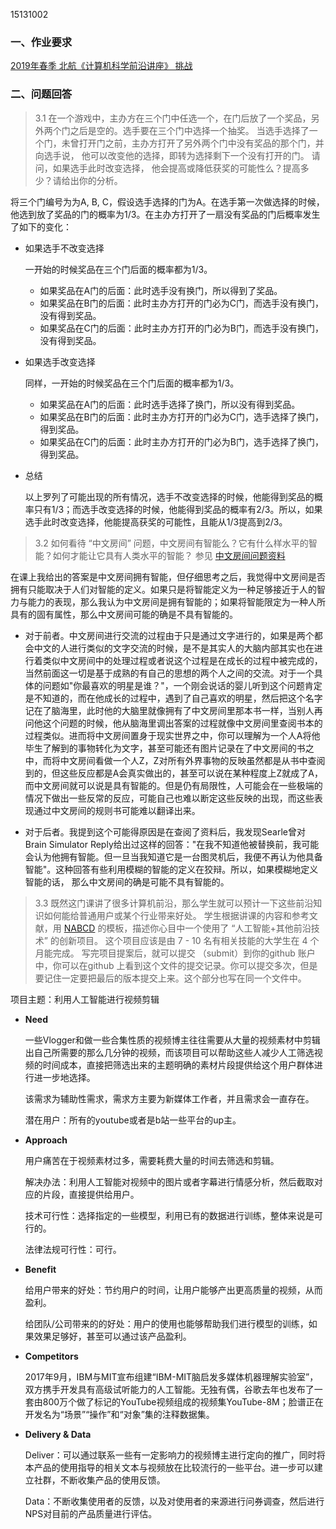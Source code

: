 15131002

### 一、作业要求

[2019年春季 北航《计算机科学前沿讲座》 挑战](<https://github.com/Microsoft/ai-edu/tree/master/E-Challenge/BeihangUniversity2019Spring>)

### 二、问题回答

> 3.1 在一个游戏中，主办方在三个门中任选一个，在门后放了一个奖品，另外两个门之后是空的。选手要在三个门中选择一个抽奖。 当选手选择了一个门，未曾打开门之前，主办方打开了另外两个门中没有奖品的那个门，并向选手说， 他可以改变他的选择，即转为选择剩下一个没有打开的门。 请问，如果选手此时改变选择， 他会提高或降低获奖的可能性么？提高多少？请给出你的分析。 

将三个门编号为为A, B, C，假设选手选择的门为A。在选手第一次做选择的时候，他选到放了奖品的门的概率为1/3。在主办方打开了一扇没有奖品的门后概率发生了如下的变化：

- 如果选手不改变选择

  一开始的时候奖品在三个门后面的概率都为1/3。

  - 如果奖品在A门的后面：此时选手没有换门，所以得到了奖品。
  - 如果奖品在B门的后面：此时主办方打开的门必为C门，而选手没有换门，没有得到奖品。
  - 如果奖品在C门的后面：此时主办方打开的门必为B门，而选手没有换门，没有得到奖品。

- 如果选手改变选择

  同样，一开始的时候奖品在三个门后面的概率都为1/3。

  - 如果奖品在A门的后面：此时选手选择了换门，所以没有得到奖品。
  - 如果奖品在B门的后面：此时主办方打开的门必为C门，选手选择了换门，得到奖品。
  - 如果奖品在C门的后面：此时主办方打开的门必为B门，选手选择了换门，得到奖品。

- 总结

  以上罗列了可能出现的所有情况，选手不改变选择的时候，他能得到奖品的概率只有1/3；而选手改变选择的时候，他能得到奖品的概率有2/3。所以，如果选手此时改变选择，他能提高获奖的可能性，且能从1/3提高到2/3。

  

> 3.2 如何看待 “中文房间” 问题，中文房间有智能么？它有什么样水平的智能？如何才能让它具有人类水平的智能？ 参见 [中文房间问题资料](https://www.bing.com/search?setmkt=zh-CN&q=中文房间+问题)

在课上我给出的答案是中文房间拥有智能，但仔细思考之后，我觉得中文房间是否拥有只能取决于人们对智能的定义。如果只是将智能定义为一种足够接近于人的智力与能力的表现，那么我认为中文房间是拥有智能的；如果将智能限定为一种人所具有的固有属性，那么中文房间可能的确是不具有智能的。

- 对于前者。中文房间进行交流的过程由于只是通过文字进行的，如果是两个都会中文的人进行类似的文字交流的时候，是不是其实人的大脑内部其实也在进行着类似中文房间中的处理过程或者说这个过程是在成长的过程中被完成的，当然前面这一切是基于成熟的有自己的思想的两个人之间的交流。对于一个具体的问题如"你最喜欢的明星是谁？"，一个刚会说话的婴儿听到这个问题肯定是不知道的，而在他成长的过程中，遇到了自己喜欢的明星，然后把这个名字记在了脑海里，此时他的大脑里就像拥有了中文房间里那本书一样，当别人再问他这个问题的时候，他从脑海里调出答案的过程就像中文房间里查阅书本的过程类似。进而将中文房间置身于现实世界之中，你可以理解为一个人A将他毕生了解到的事物转化为文字，甚至可能还有图片记录在了中文房间的书之中，而将中文房间看做一个人Z，Z对所有外界事物的反映虽然都是从书中查阅到的，但这些反应都是A会真实做出的，甚至可以说在某种程度上Z就成了A，而中文房间就可以说是具有智能的。但是仍有局限性，人可能会在一些极端的情况下做出一些反常的反应，可能自己也难以断定这些反映的出现，而这些表现通过中文房间的规则书可能难以翻译出来。

- 对于后者。我提到这个可能得原因是在查阅了资料后，我发现Searle曾对Brain Simulator Reply给出过这样的回答："在我不知道他被替换前，我可能会认为他拥有智能。但一旦当我知道它是一台图灵机后，我便不再认为他具备智能"。这种回答有些利用模糊的智能的定义在狡辩。所以，如果模糊地定义智能的话， 那么中文房间的确是可能不具有智能的。

  

> 3.3 既然这门课讲了很多计算机前沿，那么学生就可以预计一下这些前沿知识如何能给普通用户或某个行业带来好处。 学生根据讲课的内容和参考文献，用 [NABCD](https://www.cnblogs.com/xinz/archive/2010/12/01/1893323.html) 的模板，描述你心目中一个使用了 “人工智能+其他前沿技术” 的创新项目。 这个项目应该是由 7 - 10 名有相关技能的大学生在 4 个月能完成。 写完项目提案后，就可以提交 （submit）到你的github 账户中，你可以在github 上看到这个文件的提交记录。你可以提交多次，但是要记住一定要把最后的版本提交上来。这个部分也写在同一个文件中。

项目主题：利用人工智能进行视频剪辑

- **Need**

  一些Vlogger和做一些合集性质的视频博主往往需要从大量的视频素材中剪辑出自己所需要的那么几分钟的视频，而该项目可以帮助这些人减少人工筛选视频的时间成本，直接把筛选出来的主题明确的素材片段提供给这个用户群体进行进一步地选择。

  该需求为辅助性需求，需求方主要为新媒体工作者，并且需求会一直存在。

  潜在用户：所有的youtube或者是b站一些平台的up主。

- **Approach**

  用户痛苦在于视频素材过多，需要耗费大量的时间去筛选和剪辑。

  解决办法：利用人工智能对视频中的图片或者字幕进行情感分析，然后截取对应的片段，直接提供给用户。

  技术可行性：选择指定的一些模型，利用已有的数据进行训练，整体来说是可行的。

  法律法规可行性：可行。

- **Benefit**

  给用户带来的好处：节约用户的时间，让用户能够产出更高质量的视频，从而盈利。

  给团队/公司带来的的好处：用户的使用也能够帮助我们进行模型的训练，如果效果足够好，甚至可以通过该产品盈利。

- **Competitors** 

  2017年9月，IBM与MIT宣布组建“IBM-MIT脑启发多媒体机器理解实验室”，双方携手开发具有高级试听能力的人工智能。无独有偶，谷歌去年也发布了一套由800万个做了标记的YouTube视频组成的视频集YouTube-8M；脸谱正在开发名为“场景”“操作”和“对象”集的注释数据集。

- **Delivery & Data**

  Deliver：可以通过联系一些有一定影响力的视频博主进行定向的推广，同时将本产品的使用指导的相关文本与视频放在比较流行的一些平台。进一步可以建立社群，不断收集产品的使用反馈。

  Data：不断收集使用者的反馈，以及对使用者的来源进行问券调查，然后进行NPS对目前的产品质量进行评估。




